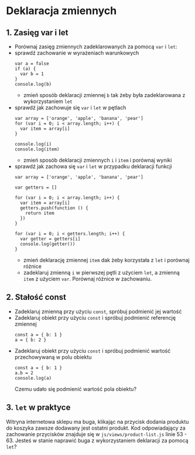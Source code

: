 # Deklaracja zmiennych
## 1. Zasięg var i let
- Porównaj zasięg zmiennych zadeklarowanych za pomocą `var` i `let`:
- sprawdź zachowanie w wyrażeniach warunkowych
  ```
  var a = false
  if (a) {
    var b = 1
  }
  console.log(b)
  ```
  - zmień sposób deklaracji zmiennej `b` tak żeby była zadeklarowana z wykorzystaniem `let`
- sprawdź jak zachowuje się `var` i `let` w pętlach
  ```
  var array = ['orange', 'apple', 'banana', 'pear']
  for (var i = 0; i < array.length; i++) {
    var item = array[i]
  }

  console.log(i)
  console.log(item)
  ```
  - zmień sposób deklaracji zmiennych `i` i `item` i porównaj wyniki
- sprawdź jak zachowa się `var` i `let` w przypadku deklaracji funkcji
  ```
  var array = ['orange', 'apple', 'banana', 'pear']

  var getters = []

  for (var i = 0; i < array.length; i++) {
    var item = array[i]
    getters.push(function () {
      return item
    })
  }

  for (var i = 0; i < getters.length; i++) {
    var getter = getters[i]
    console.log(getter())
  }
  ```
  - zmień deklarację zmiennej `item` dak żeby korzystała z `let` i porównaj różnice
  - zadeklaruj zmienną `i` w pierwszej pętli z użyciem `let`, a zmienną `item` z użyciem `var`. Porównaj różnice w zachowaniu.

## 2. Stałość const
- Zadeklaruj zmienną przy użyciu `const`, spróbuj podmienić jej wartość
- Zadeklaruj obiekt przy użyciu `const` i spróbuj podmienić referencję zmiennej
  ```
  const a = { b: 1 }
  a = { b: 2 }
  ```
- Zadeklaruj obiekt przy użyciu `const` i spróbuj podmienić wartość przechowywaną w polu obiektu
  ```
  const a = { b: 1 }
  a.b = 2
  console.log(a)
  ```
  Czemu udało się podmienić wartość pola obiektu?

## 3. `let` w praktyce
Witryna internetowa sklepu ma buga, klikając na przycisk dodania produktu do koszyka zawsze dodawany jest ostatni produkt. Kod odpowiadający za zachowanie przycisków znajduje się w `js/views/product-list.js` linie 53 - 63. Jesteś w stanie naprawić buga z wykorzystaniem deklaracji za pomocą `let`?
